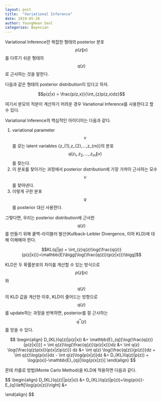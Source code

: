 ```yaml
---
layout: post
title:  "Variational Inference"
date: 2019-05-26
author: YoungHwan Seol
categories: Bayesian
---
```


Variational Inference란 복잡한 형태의 posterior 분포 $$p(z\|x)$$를 다루기 쉬운 형태의 $$q(z)$$로 근사하는 것을 말한다.

다음과 같은 형태의 posterior distribution이 있다고 하자. 

$$p(z|x) = \frac{p(z,x)}{\int_{z}p(z,x)dz}$$ 

여기서 분모의 적분이 계산하기 어려운 경우 Variational Inference를 사용한다고 할 수 있다.

Variational Inference의 핵심적인 아이디어는 다음과 같다.

1. variational parameter $$\nu$$를 갖는 latent variables \{z_{1},z_{2},...,z_{m}\}의 분포$$q(z_{1},z_{2},...,z_{m}\|\nu)$$를 찾는다.
2. 이 분포를 찾아가는 과정에서 posterior distribution에 가장 가까이 근사하는 모수 $$\nu$$를 찾아낸다.
3. 이렇게 구한 분포 $$q$$를 posterior 대신 사용한다.

그렇다면, 우리는 posterior distribution에 근사한 $$q(z)$$를 만들기 위해 쿨백-라이블러 발산(Kullback-Leibler Divergence, 이하 KLD)에 대해 이해해야 한다. 

$$KL(q||p) = \int_{z}q(z)\log{\frac{q(z)}{p(z|x)}}=\mathbb{E}\bigg[\log{\frac{q(z)}{p(z|x)}}\bigg]$$

KLD은 두 확률분포의 차이를 계산할 수 있는 방식으로 $$p(z\|x)$$와 $$q(z)$$의 KLD 값을 계산한 이후, KLD이 줄어드는 방향으로 $$q(z)$$를 update하는 과정을 반복하면, posterior를 잘 근사하는 $$q^{*}(z)$$를 얻을 수 있다.

$$
\begin{align}
	D_{KL}(q(z)|p(z|x)) &= \mathbb{E}_{q}[\log{\frac{q(z)}{p(z|x)}}] = \int q(z)\log{\frac{q(z)}{p(z|x)}}dz
	&= \int q(z) \log{\frac{q(z)p(x)}{p(x|z)p(z)}} dz
	&= \int q(z) \log{\frac{q(z)}{p(z)}}dz + \int q(z)\log{p(x)}dz - \int q(z)\log{p(x|z)}dz
	&= D_{KL}(q(z)|p(z)) + \log{p(x)}-\mathbb{E}_{q}[\log{p(x|z)}]
\end{align}
$$

몬테 카를로 방법(Monte Carlo Method)을 KLD에 적용하면 다음과 같다.

$$
\begin{align}
	D_{KL}(q(z)||p(z|x)) &= D_{KL}(q(z)|p(z))+\log{p(x)}-E_{q}\left[\log{p(x|z)}\right]
    &= 

\end{align}
$$
